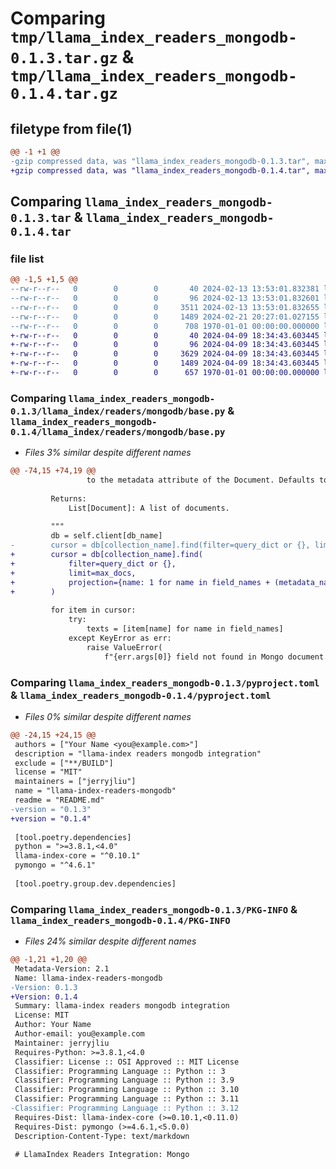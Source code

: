 # Comparing `tmp/llama_index_readers_mongodb-0.1.3.tar.gz` & `tmp/llama_index_readers_mongodb-0.1.4.tar.gz`

## filetype from file(1)

```diff
@@ -1 +1 @@
-gzip compressed data, was "llama_index_readers_mongodb-0.1.3.tar", max compression
+gzip compressed data, was "llama_index_readers_mongodb-0.1.4.tar", max compression
```

## Comparing `llama_index_readers_mongodb-0.1.3.tar` & `llama_index_readers_mongodb-0.1.4.tar`

### file list

```diff
@@ -1,5 +1,5 @@
--rw-r--r--   0        0        0       40 2024-02-13 13:53:01.832381 llama_index_readers_mongodb-0.1.3/README.md
--rw-r--r--   0        0        0       96 2024-02-13 13:53:01.832601 llama_index_readers_mongodb-0.1.3/llama_index/readers/mongodb/__init__.py
--rw-r--r--   0        0        0     3511 2024-02-13 13:53:01.832655 llama_index_readers_mongodb-0.1.3/llama_index/readers/mongodb/base.py
--rw-r--r--   0        0        0     1489 2024-02-21 20:27:01.027155 llama_index_readers_mongodb-0.1.3/pyproject.toml
--rw-r--r--   0        0        0      708 1970-01-01 00:00:00.000000 llama_index_readers_mongodb-0.1.3/PKG-INFO
+-rw-r--r--   0        0        0       40 2024-04-09 18:34:43.603445 llama_index_readers_mongodb-0.1.4/README.md
+-rw-r--r--   0        0        0       96 2024-04-09 18:34:43.603445 llama_index_readers_mongodb-0.1.4/llama_index/readers/mongodb/__init__.py
+-rw-r--r--   0        0        0     3629 2024-04-09 18:34:43.603445 llama_index_readers_mongodb-0.1.4/llama_index/readers/mongodb/base.py
+-rw-r--r--   0        0        0     1489 2024-04-09 18:34:43.603445 llama_index_readers_mongodb-0.1.4/pyproject.toml
+-rw-r--r--   0        0        0      657 1970-01-01 00:00:00.000000 llama_index_readers_mongodb-0.1.4/PKG-INFO
```

### Comparing `llama_index_readers_mongodb-0.1.3/llama_index/readers/mongodb/base.py` & `llama_index_readers_mongodb-0.1.4/llama_index/readers/mongodb/base.py`

 * *Files 3% similar despite different names*

```diff
@@ -74,15 +74,19 @@
                 to the metadata attribute of the Document. Defaults to None
 
         Returns:
             List[Document]: A list of documents.
 
         """
         db = self.client[db_name]
-        cursor = db[collection_name].find(filter=query_dict or {}, limit=max_docs)
+        cursor = db[collection_name].find(
+            filter=query_dict or {},
+            limit=max_docs,
+            projection={name: 1 for name in field_names + (metadata_names or [])},
+        )
 
         for item in cursor:
             try:
                 texts = [item[name] for name in field_names]
             except KeyError as err:
                 raise ValueError(
                     f"{err.args[0]} field not found in Mongo document."
```

### Comparing `llama_index_readers_mongodb-0.1.3/pyproject.toml` & `llama_index_readers_mongodb-0.1.4/pyproject.toml`

 * *Files 0% similar despite different names*

```diff
@@ -24,15 +24,15 @@
 authors = ["Your Name <you@example.com>"]
 description = "llama-index readers mongodb integration"
 exclude = ["**/BUILD"]
 license = "MIT"
 maintainers = ["jerryjliu"]
 name = "llama-index-readers-mongodb"
 readme = "README.md"
-version = "0.1.3"
+version = "0.1.4"
 
 [tool.poetry.dependencies]
 python = ">=3.8.1,<4.0"
 llama-index-core = "^0.10.1"
 pymongo = "^4.6.1"
 
 [tool.poetry.group.dev.dependencies]
```

### Comparing `llama_index_readers_mongodb-0.1.3/PKG-INFO` & `llama_index_readers_mongodb-0.1.4/PKG-INFO`

 * *Files 24% similar despite different names*

```diff
@@ -1,21 +1,20 @@
 Metadata-Version: 2.1
 Name: llama-index-readers-mongodb
-Version: 0.1.3
+Version: 0.1.4
 Summary: llama-index readers mongodb integration
 License: MIT
 Author: Your Name
 Author-email: you@example.com
 Maintainer: jerryjliu
 Requires-Python: >=3.8.1,<4.0
 Classifier: License :: OSI Approved :: MIT License
 Classifier: Programming Language :: Python :: 3
 Classifier: Programming Language :: Python :: 3.9
 Classifier: Programming Language :: Python :: 3.10
 Classifier: Programming Language :: Python :: 3.11
-Classifier: Programming Language :: Python :: 3.12
 Requires-Dist: llama-index-core (>=0.10.1,<0.11.0)
 Requires-Dist: pymongo (>=4.6.1,<5.0.0)
 Description-Content-Type: text/markdown
 
 # LlamaIndex Readers Integration: Mongo
```

